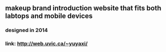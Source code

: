 
## makeup brand introduction website that fits both labtops and mobile devices

### designed in 2014

### link: http://web.uvic.ca/~yuyaxi/
